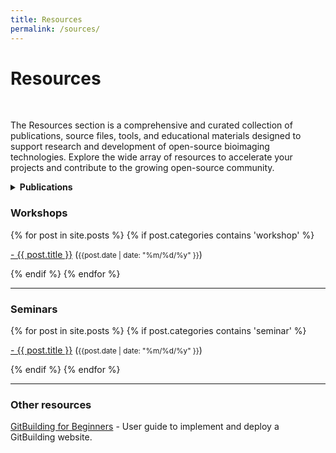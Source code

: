 ```yaml
---
title: Resources
permalink: /sources/
---
```


# **Resources**
<br>

The Resources section is a comprehensive and curated collection of publications, source files, tools, and educational materials designed to support research and development of open-source bioimaging technologies. Explore the wide array of resources to accelerate your projects and contribute to the growing open-source community.

<details>
  <summary><strong>Publications</strong></summary>

  ## **2023**
  _Open hardware: From DIY trend to global transformation in access to laboratory equipment_<br>
  Wenzel T (2023). PLOS Biology 21(1): e3001931. ([Article](https://doi.org/10.1371/journal.pbio.3001931))

  ## **2022**
  _Open Hardware in Science: The Benefits of Open Electronics_<br>
  Oellermann, M., Price-Whelan, A. M., Diego, O., Seabra, R., Wenzel, T., Haley Pace Wilson, & Tanner, R. L. (2022). Integrative and Comparative Biology, Volume 62, Issue 4, October 2022, Pages 1061–1075. ([Article](https://doi.org/10.1093/icb/icac043))

  ## **2020**
  _Standardisation of Practices in Open Source Hardware_<br>
  Bonvoisin, J., Molloy, J., Häuer, M., & Wenzel, T. (2020). Journal of Open Hardware, 4(1). ([Article](https://doi.org/10.5334/joh.22))

</details>

### **Workshops**

<div class="content list">
  {% for post in site.posts %}
    {% if post.categories contains 'workshop' %}
    <div class="list-item">
      <p class="list-post-title">
        <a href="{{ site.baseurl }}{{ post.url }}">- {{ post.title }}</a> (<small>{{post.date | date: "%m/%d/%y" }}</small>)
      </p>
    </div>
    {% endif %}
  {% endfor %}
</div>

<hr>

### **Seminars**

<div class="content list">
  {% for post in site.posts %}
    {% if post.categories contains 'seminar' %}
    <div class="list-item">
      <p class="list-post-title">
        <a href="{{ site.baseurl }}{{ post.url }}">- {{ post.title }}</a> (<small>{{post.date | date: "%m/%d/%y" }}</small>)
      </p>
    </div>
    {% endif %}
  {% endfor %}
</div>

<hr>

### **Other resources**

[GitBuilding for Beginners](https://librehub.github.io/gitbuilding-for-beginners/) - User guide to implement and deploy a GitBuilding website.
